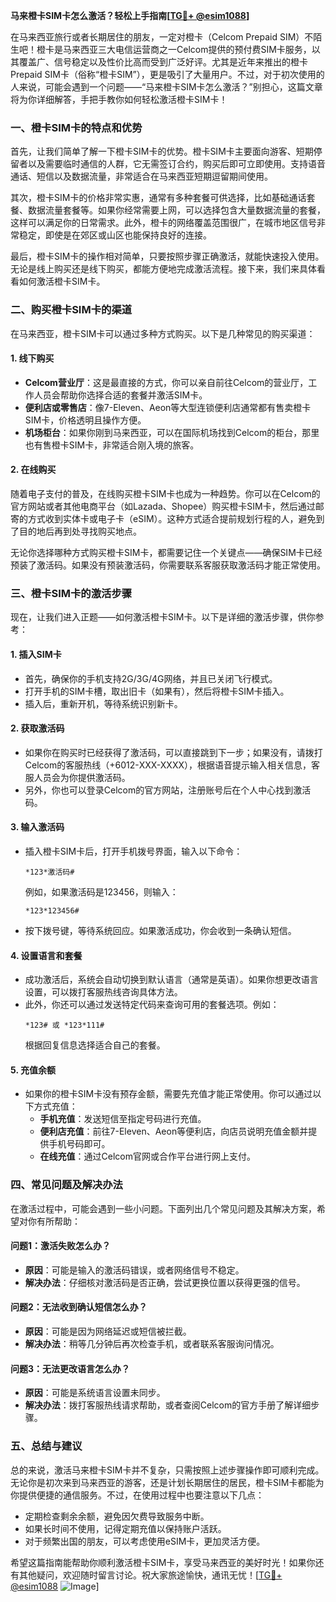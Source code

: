 **马来橙卡SIM卡怎么激活？轻松上手指南[[TG💪+ @esim1088](https://t.me/s/esim1088)]**

在马来西亚旅行或者长期居住的朋友，一定对橙卡（Celcom Prepaid SIM）不陌生吧！橙卡是马来西亚三大电信运营商之一Celcom提供的预付费SIM卡服务，以其覆盖广、信号稳定以及性价比高而受到广泛好评。尤其是近年来推出的橙卡Prepaid SIM卡（俗称“橙卡SIM”），更是吸引了大量用户。不过，对于初次使用的人来说，可能会遇到一个问题——“马来橙卡SIM卡怎么激活？”别担心，这篇文章将为你详细解答，手把手教你如何轻松激活橙卡SIM卡！

### **一、橙卡SIM卡的特点和优势**

首先，让我们简单了解一下橙卡SIM卡的优势。橙卡SIM卡主要面向游客、短期停留者以及需要临时通信的人群，它无需签订合约，购买后即可立即使用。支持语音通话、短信以及数据流量，非常适合在马来西亚短期逗留期间使用。

其次，橙卡SIM卡的价格非常实惠，通常有多种套餐可供选择，比如基础通话套餐、数据流量套餐等。如果你经常需要上网，可以选择包含大量数据流量的套餐，这样可以满足你的日常需求。此外，橙卡的网络覆盖范围很广，在城市地区信号非常稳定，即使是在郊区或山区也能保持良好的连接。

最后，橙卡SIM卡的操作相对简单，只要按照步骤正确激活，就能快速投入使用。无论是线上购买还是线下购买，都能方便地完成激活流程。接下来，我们来具体看看如何激活橙卡SIM卡。

### **二、购买橙卡SIM卡的渠道**

在马来西亚，橙卡SIM卡可以通过多种方式购买。以下是几种常见的购买渠道：

#### **1. 线下购买**
- **Celcom营业厅**：这是最直接的方式，你可以亲自前往Celcom的营业厅，工作人员会帮助你选择合适的套餐并激活SIM卡。
- **便利店或零售店**：像7-Eleven、Aeon等大型连锁便利店通常都有售卖橙卡SIM卡，价格透明且操作方便。
- **机场柜台**：如果你刚到马来西亚，可以在国际机场找到Celcom的柜台，那里也有售橙卡SIM卡，非常适合刚入境的旅客。

#### **2. 在线购买**
随着电子支付的普及，在线购买橙卡SIM卡也成为一种趋势。你可以在Celcom的官方网站或者其他电商平台（如Lazada、Shopee）购买橙卡SIM卡，然后通过邮寄的方式收到实体卡或电子卡（eSIM）。这种方式适合提前规划行程的人，避免到了目的地后再到处寻找购买地点。

无论你选择哪种方式购买橙卡SIM卡，都需要记住一个关键点——确保SIM卡已经预装了激活码。如果没有预装激活码，你需要联系客服获取激活码才能正常使用。

### **三、橙卡SIM卡的激活步骤**

现在，让我们进入正题——如何激活橙卡SIM卡。以下是详细的激活步骤，供你参考：

#### **1. 插入SIM卡**
- 首先，确保你的手机支持2G/3G/4G网络，并且已关闭飞行模式。
- 打开手机的SIM卡槽，取出旧卡（如果有），然后将橙卡SIM卡插入。
- 插入后，重新开机，等待系统识别新卡。

#### **2. 获取激活码**
- 如果你在购买时已经获得了激活码，可以直接跳到下一步；如果没有，请拨打Celcom的客服热线（+6012-XXX-XXXX），根据语音提示输入相关信息，客服人员会为你提供激活码。
- 另外，你也可以登录Celcom的官方网站，注册账号后在个人中心找到激活码。

#### **3. 输入激活码**
- 插入橙卡SIM卡后，打开手机拨号界面，输入以下命令：
  ```
  *123*激活码#
  ```
  例如，如果激活码是123456，则输入：
  ```
  *123*123456#
  ```
- 按下拨号键，等待系统回应。如果激活成功，你会收到一条确认短信。

#### **4. 设置语言和套餐**
- 成功激活后，系统会自动切换到默认语言（通常是英语）。如果你想更改语言设置，可以拨打客服热线咨询具体方法。
- 此外，你还可以通过发送特定代码来查询可用的套餐选项。例如：
  ```
  *123# 或 *123*111#
  ```
  根据回复信息选择适合自己的套餐。

#### **5. 充值余额**
- 如果你的橙卡SIM卡没有预存金额，需要先充值才能正常使用。你可以通过以下方式充值：
  - **手机充值**：发送短信至指定号码进行充值。
  - **便利店充值**：前往7-Eleven、Aeon等便利店，向店员说明充值金额并提供手机号码即可。
  - **在线充值**：通过Celcom官网或合作平台进行网上支付。

### **四、常见问题及解决办法**

在激活过程中，可能会遇到一些小问题。下面列出几个常见问题及其解决方案，希望对你有所帮助：

#### **问题1：激活失败怎么办？**
- **原因**：可能是输入的激活码错误，或者网络信号不稳定。
- **解决办法**：仔细核对激活码是否正确，尝试更换位置以获得更强的信号。

#### **问题2：无法收到确认短信怎么办？**
- **原因**：可能是因为网络延迟或短信被拦截。
- **解决办法**：稍等几分钟后再次检查手机，或者联系客服询问情况。

#### **问题3：无法更改语言怎么办？**
- **原因**：可能是系统语言设置未同步。
- **解决办法**：拨打客服热线请求帮助，或者查阅Celcom的官方手册了解详细步骤。

### **五、总结与建议**

总的来说，激活马来橙卡SIM卡并不复杂，只需按照上述步骤操作即可顺利完成。无论你是初次来到马来西亚的游客，还是计划长期居住的居民，橙卡SIM卡都能为你提供便捷的通信服务。不过，在使用过程中也要注意以下几点：

- 定期检查剩余余额，避免因欠费导致服务中断。
- 如果长时间不使用，记得定期充值以保持账户活跃。
- 对于频繁出国的朋友，可以考虑使用eSIM卡，更加灵活方便。

希望这篇指南能帮助你顺利激活橙卡SIM卡，享受马来西亚的美好时光！如果你还有其他疑问，欢迎随时留言讨论。祝大家旅途愉快，通讯无忧！[[TG💪+ @esim1088](https://t.me/s/esim1088) ![Image](https://i.postimg.cc/4NQfJmqS/Snipaste-2025-05-13-00-14-12.png)]